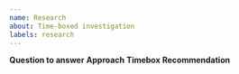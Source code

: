 ```yaml
---
name: Research
about: Time-boxed investigation
labels: research
---
```


**Question to answer**
**Approach**
**Timebox**
**Recommendation**
